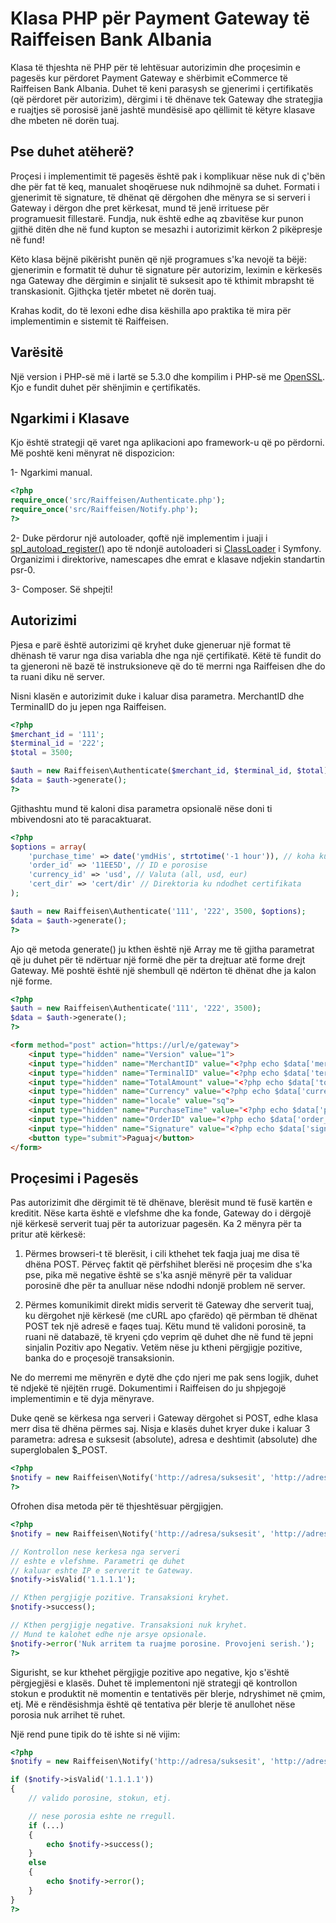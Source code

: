 # Klasa PHP për Payment Gateway të Raiffeisen Bank Albania

Klasa të thjeshta në PHP për të lehtësuar autorizimin dhe proçesimin e pagesës kur përdoret Payment Gateway e shërbimit eCommerce të Raiffeisen Bank Albania. Duhet të keni parasysh se gjenerimi i çertifikatës (që përdoret për autorizim), dërgimi i të dhënave tek Gateway dhe strategjia e ruajtjes së porosisë janë jashtë mundësisë apo qëllimit të këtyre klasave dhe mbeten në dorën tuaj.

## Pse duhet atëherë?

Proçesi i implementimit të pagesës është pak i komplikuar nëse nuk di ç'bën dhe për fat të keq, manualet shoqëruese nuk ndihmojnë sa duhet. Formati i gjenerimit të signature, të dhënat që dërgohen dhe mënyra se si serveri i Gateway i dërgon dhe pret kërkesat, mund të jenë irrituese për programuesit fillestarë. Fundja, nuk është edhe aq zbavitëse kur punon gjithë ditën dhe në fund kupton se mesazhi i autorizimit kërkon 2 pikëpresje në fund!

Këto klasa bëjnë pikërisht punën që një programues s'ka nevojë ta bëjë: gjenerimin e formatit të duhur të signature për autorizim, leximin e kërkesës nga Gateway dhe dërgimin e sinjalit të suksesit apo të kthimit mbrapsht të transkasionit. Gjithçka tjetër mbetet në dorën tuaj.

Krahas kodit, do të lexoni edhe disa këshilla apo praktika të mira për implementimin e sistemit të Raiffeisen.

## Varësitë

Një version i PHP-së më i lartë se 5.3.0 dhe kompilim i PHP-së me [OpenSSL](http://www.php.net/manual/en/openssl.installation.php). Kjo e fundit duhet për shënjimin e çertifikatës.

## Ngarkimi i Klasave

Kjo është strategji që varet nga aplikacioni apo framework-u që po përdorni. Më poshtë keni mënyrat në dispozicion:

1- Ngarkimi manual.

```php
<?php
require_once('src/Raiffeisen/Authenticate.php');
require_once('src/Raiffeisen/Notify.php');
?>
```

2- Duke përdorur një autoloader, qoftë një implementim i juaji i [spl_autoload_register()](http://www.php.net/manual/en/function.spl-autoload-register.php) apo të ndonjë autoloaderi si [ClassLoader](https://github.com/symfony/ClassLoader) i Symfony. Organizimi i direktorive, namescapes dhe emrat e klasave ndjekin standartin psr-0.

3- Composer. Së shpejti!

## Autorizimi

Pjesa e parë është autorizimi që kryhet duke gjeneruar një format të dhënash të varur nga disa variabla dhe nga një çertifikatë. Këtë të fundit do ta gjeneroni në bazë të instruksioneve që do të merrni nga Raiffeisen dhe do ta ruani diku në server.

Nisni klasën e autorizimit duke i kaluar disa parametra. MerchantID dhe TerminalID do ju jepen nga Raiffeisen.

```php
<?php
$merchant_id = '111';
$terminal_id = '222';
$total = 3500;

$auth = new Raiffeisen\Authenticate($merchant_id, $terminal_id, $total);
$data = $auth->generate();
?>
```

Gjithashtu mund të kaloni disa parametra opsionalë nëse doni ti mbivendosni ato të paracaktuarat.

```php
<?php
$options = array(
	'purchase_time' => date('ymdHis', strtotime('-1 hour')), // koha kur eshte kryer porosia
	'order_id' => '11EE5D', // ID e porosise
	'currency_id' => 'usd', // Valuta (all, usd, eur)
	'cert_dir' => 'cert/dir' // Direktoria ku ndodhet certifikata
);

$auth = new Raiffeisen\Authenticate('111', '222', 3500, $options);
$data = $auth->generate();
?>
```

Ajo që metoda generate() ju kthen është një Array me të gjitha parametrat që ju duhet për të ndërtuar një formë dhe për ta drejtuar atë forme drejt Gateway. Më poshtë është një shembull që ndërton të dhënat dhe ja kalon një forme.

```php
<?php
$auth = new Raiffeisen\Authenticate('111', '222', 3500);
$data = $auth->generate();
?>
```

```html
<form method="post" action="https://url/e/gateway">
	<input type="hidden" name="Version" value="1">
	<input type="hidden" name="MerchantID" value="<?php echo $data['merchant_id']; ?>">
	<input type="hidden" name="TerminalID" value="<?php echo $data['terminal_id']; ?>">
	<input type="hidden" name="TotalAmount" value="<?php echo $data['total']; ?>">
	<input type="hidden" name="Currency" value="<?php echo $data['currency_id']; ?>">
	<input type="hidden" name="locale" value="sq">
	<input type="hidden" name="PurchaseTime" value="<?php echo $data['purchase_time']; ?>">
	<input type="hidden" name="OrderID" value="<?php echo $data['order_id']; ?>">
	<input type="hidden" name="Signature" value="<?php echo $data['signature']; ?>">
	<button type="submit">Paguaj</button>
</form>
```

## Proçesimi i Pagesës

Pas autorizimit dhe dërgimit të të dhënave, blerësit mund të fusë kartën e kreditit. Nëse karta është e vlefshme dhe ka fonde, Gateway do i dërgojë një kërkesë serverit tuaj për ta autorizuar pagesën. Ka 2 mënyra për ta pritur atë kërkesë:

1. Përmes browseri-t të blerësit, i cili kthehet tek faqja juaj me disa të dhëna POST. Përveç faktit që përfshihet blerësi në proçesim dhe s'ka pse, pika më negative është se s'ka asnjë mënyrë për ta validuar porosinë dhe për ta anulluar nëse ndodhi ndonjë problem në server.

2. Përmes komunikimit direkt midis serverit të Gateway dhe serverit tuaj, ku dërgohet një kërkesë (me cURL apo çfarëdo) që përmban të dhënat POST tek një adresë e faqes tuaj. Këtu mund të validoni porosinë, ta ruani në databazë, të kryeni çdo veprim që duhet dhe në fund të jepni sinjalin Pozitiv apo Negativ. Vetëm nëse ju ktheni përgjigje pozitive, banka do e proçesojë transaksionin.

Ne do merremi me mënyrën e dytë dhe çdo njeri me pak sens logjik, duhet të ndjekë të njëjtën rrugë. Dokumentimi i Raiffeisen do ju shpjegojë implementimin e të dyja mënyrave.

Duke qenë se kërkesa nga serveri i Gateway dërgohet si POST, edhe klasa merr disa të dhëna përmes saj. Nisja e klasës duhet kryer duke i kaluar 3 parametra: adresa e suksesit (absolute), adresa e deshtimit (absolute) dhe superglobalen $_POST.

```php
<?php
$notify = new Raiffeisen\Notify('http://adresa/suksesit', 'http://adresa/deshtimit', $_POST);
?>
```

Ofrohen disa metoda për të thjeshtësuar përgjigjen.

```php
<?php
$notify = new Raiffeisen\Notify('http://adresa/suksesit', 'http://adresa/deshtimit', $_POST);

// Kontrollon nese kerkesa nga serveri
// eshte e vlefshme. Parametri qe duhet
// kaluar eshte IP e serverit te Gateway.
$notify->isValid('1.1.1.1');

// Kthen pergjigje pozitive. Transaksioni kryhet.
$notify->success();

// Kthen pergjigje negative. Transaksioni nuk kryhet.
// Mund te kalohet edhe nje arsye opsionale.
$notify->error('Nuk arritem ta ruajme porosine. Provojeni serish.');
?>
```

Sigurisht, se kur kthehet përgjigje pozitive apo negative, kjo s'është përgjegjësi e klasës. Duhet të implementoni një strategji që kontrollon stokun e produktit në momentin e tentativës për blerje, ndryshimet në çmim, etj. Më e rëndësishmja është që tentativa për blerje të anullohet nëse porosia nuk arrihet të ruhet.

Një rend pune tipik do të ishte si në vijim:

```php
<?php
$notify = new Raiffeisen\Notify('http://adresa/suksesit', 'http://adresa/deshtimit', $_POST);

if ($notify->isValid('1.1.1.1'))
{
	// valido porosine, stokun, etj.

	// nese porosia eshte ne rregull.
	if (...)
	{
		echo $notify->success();
	}
	else
	{
		echo $notify->error();
	}
}
?>
```